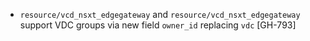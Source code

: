 * `resource/vcd_nsxt_edgegateway` and `resource/vcd_nsxt_edgegateway` support VDC groups via new
  field `owner_id` replacing `vdc` [GH-793]